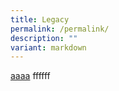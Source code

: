```yaml
---
title: Legacy
permalink: /permalink/
description: ""
variant: markdown
---
```

[aaaa](/files/Infographics%20-%20Smart%20Nation%20Today%20and%20Beyond%20(COS%20Infographics%202023).pdf)
ffffff
